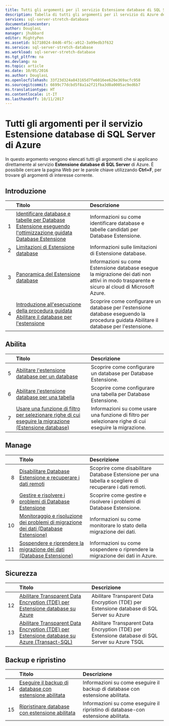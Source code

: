 ```yaml
---
title: Tutti gli argomenti per il servizio Estensione database di SQL Server | Documentazione Microsoft
description: Tabella di tutti gli argomenti per il servizio di Azure denominato Estensione database di SQL Server presenti in http://azure.microsoft.com/documentation/articles/, titolo e descrizione.
services: sql-server-stretch-database
documentationcenter: 
author: DouglasL
manager: jhubbard
editor: MightyPen
ms.assetid: b1718024-84d6-4f5c-a912-3a99edb3f632
ms.service: sql-server-stretch-database
ms.workload: sql-server-stretch-database
ms.tgt_pltfrm: na
ms.devlang: na
ms.topic: article
ms.date: 10/05/2016
ms.author: DouglasL
ms.openlocfilehash: 33f23d324a843165d7fe6016ee626e369acfc958
ms.sourcegitcommit: 6699c77dcbd5f8a1a2f21fba3d0a0005ac9ed6b7
ms.translationtype: HT
ms.contentlocale: it-IT
ms.lasthandoff: 10/11/2017
---
```

# <a name="all-topics-for-azure-sql-server-stretch-database-service"></a>Tutti gli argomenti per il servizio Estensione database di SQL Server di Azure
In questo argomento vengono elencati tutti gli argomenti che si applicano direttamente al servizio **Estensione database di SQL Server** di Azure. È possibile cercare la pagina Web per le parole chiave utilizzando **Ctrl+F**, per trovare gli argomenti di interesse corrente.

## <a name="get-started"></a>Introduzione
| &nbsp; | Titolo | Descrizione |
| ---:|:--- |:--- |
| 1 |[Identificare database e tabelle per Database Estensione eseguendo l'ottimizzazione guidata Database Estensione](sql-server-stretch-database-identify-databases.md) |Informazioni su come identificare database e tabelle candidati per Database Estensione. |
| 2 |[Limitazioni di Estensione database](sql-server-stretch-database-limitations.md) |Informazioni sulle limitazioni di Estensione database. |
| 3 |[Panoramica del Estensione database](sql-server-stretch-database-overview.md) |Informazioni su come Estensione database esegue la migrazione dei dati non attivi in modo trasparente e sicuro al cloud di Microsoft Azure. |
| 4 |[Introduzione all'esecuzione della procedura guidata Abilitare il database per l'estensione](sql-server-stretch-database-wizard.md) |Scoprire come configurare un database per l'estensione database eseguendo la procedura guidata Abilitare il database per l'estensione. |

## <a name="enable"></a>Abilita
| &nbsp; | Titolo | Descrizione |
| ---:|:--- |:--- |
| 5 |[Abilitare l'estensione database per un database](sql-server-stretch-database-enable-database.md) |Scoprire come configurare un database per Database Estensione. |
| 6 |[Abilitare l'estensione database per una tabella](sql-server-stretch-database-enable-table.md) |Scoprire come configurare una tabella per Database Estensione. |
| 7 |[Usare una funzione di filtro per selezionare righe di cui eseguire la migrazione (Estensione database)](sql-server-stretch-database-predicate-function.md) |Informazioni su come usare una funzione di filtro per selezionare righe di cui eseguire la migrazione. |

## <a name="manage"></a>Manage
| &nbsp; | Titolo | Descrizione |
| ---:|:--- |:--- |
| 8 |[Disabilitare Database Estensione e recuperare i dati remoti](sql-server-stretch-database-disable.md) |Scoprire come disabilitare Database Estensione per una tabella e scegliere di recuperare i dati remoti. |
| 9 |[Gestire e risolvere i problemi di Database Estensione](sql-server-stretch-database-manage.md) |Scoprire come gestire e risolvere i problemi di Database Estensione. |
| 10 |[Monitoraggio e risoluzione dei problemi di migrazione dei dati (Database Estensione)](sql-server-stretch-database-monitor.md) |Informazioni su come monitorare lo stato della migrazione dei dati. |
| 11 |[Sospendere e riprendere la migrazione dei dati (Database Estensione)](sql-server-stretch-database-pause.md) |Informazioni su come sospendere o riprendere la migrazione dei dati in Azure. |

## <a name="security"></a>Sicurezza
| &nbsp; | Titolo | Descrizione |
| ---:|:--- |:--- |
| 12 |[Abilitare Transparent Data Encryption (TDE) per Estensione database su Azure](sql-server-stretch-database-encryption-tde.md) |Abilitare Transparent Data Encryption (TDE) per Estensione database di SQL Server su Azure |
| 13 |[Abilitare Transparent Data Encryption (TDE) per Estensione database su Azure (Transact-SQL)](sql-server-stretch-database-tde-tsql.md) |Abilitare Transparent Data Encryption (TDE) per Estensione database di SQL Server su Azure TSQL |

## <a name="backup-and-recovery"></a>Backup e ripristino
| &nbsp; | Titolo | Descrizione |
| ---:|:--- |:--- |
| 14 |[Eseguire il backup di database con estensione abilitata](sql-server-stretch-database-backup.md) |Informazioni su come eseguire il backup di database con estensione abilitata. |
| 15 |[Ripristinare database con estensione abilitata](sql-server-stretch-database-restore.md) |Informazioni su come eseguire il ripristino di database\-con estensione abilitata. |

